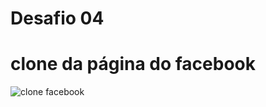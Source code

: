 # Desafio 04
# clone da página do facebook


![clone facebook](https://user-images.githubusercontent.com/45233696/76876571-e365e680-6850-11ea-8605-878c7095dc58.png)

